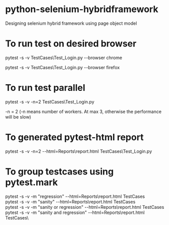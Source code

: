 # python-selenium-hybridframework

Designing selenium hybrid framework using page object model

# To run test on desired browser

pytest -s -v TestCases\Test_Login.py --browser chrome

pytest -s -v TestCases\Test_Login.py --browser firefox

# To run test parallel

pytest -s -v -n=2 TestCases\Test_Login.py

-n = 2 (-n means number of workers. At max 3, otherwise the performance will be slow)

# To generated pytest-html report

pytest -s -v -n=2 --html=Reports\report.html TestCases\Test_Login.py

# To group testcases using pytest.mark

pytest -s -v -m "regression" --html=Reports\report.html TestCases\
pytest -s -v -m "sanity" --html=Reports\report.html TestCases\
pytest -s -v -m "sanity or regression" --html=Reports\report.html TestCases\
pytest -s -v -m "sanity and regression" --html=Reports\report.html TestCases\

